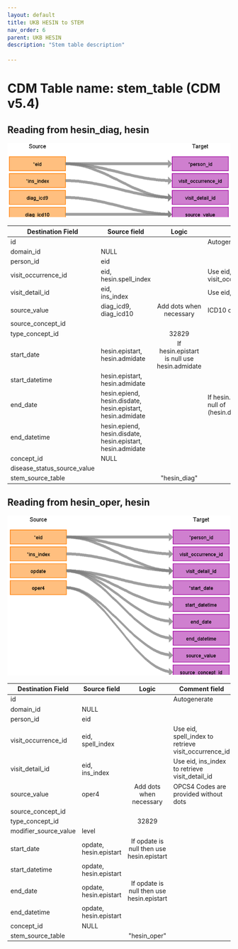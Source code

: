 ```yaml
---
layout: default
title: UKB HESIN to STEM
nav_order: 6
parent: UKB HESIN
description: "Stem table description"

---
```


# CDM Table name: stem_table (CDM v5.4)

## Reading from hesin_diag, hesin

![](images/ukb_diag_to_stem.png)


| Destination Field | Source field | Logic | Comment field |
| --- | --- | :---: | --- |
| id|||Autogenerate|
| domain_id | NULL | | | 
| person_id | eid | | | 
| visit_occurrence_id |eid,<br>hesin.spell_index | | Use eid, hesin.spell_index to retrieve visit_occurrence_id |
| visit_detail_id|eid,<br>ins_index ||Use eid, ins_index to retrieve visit_detail_id |
| source_value| diag_icd9,<br>diag_icd10 |Add dots when necessary | ICD10 codes provided without dots|
| source_concept_id |  | | |
| type_concept_id |  | 32829 | |
| start_date | hesin.epistart,<br>hesin.admidate | If hesin.epistart is null use hesin.admidate| |
| start_datetime | hesin.epistart,<br>hesin.admidate|   | |
| end_date | hesin.epiend,<br>hesin.disdate,<br>hesin.epistart,<br>hesin.admidate | | If hesin.epiend is null then use the first not null of (hesin.disdate,hesin.epistart,hesin.admidate)|
| end_datetime | hesin.epiend,<br>hesin.disdate,<br>hesin.epistart,<br>hesin.admidate | | |
| concept_id  | NULL |  |  |
| disease_status_source_value | | | |
| stem_source_table | | "hesin_diag" | |
 
## Reading from hesin_oper, hesin

![](images/ukb_oper_to_stem.png)


| Destination Field | Source field | Logic | Comment field |
| --- | --- | :---: | --- |
| id|||Autogenerate|
| domain_id | NULL | | | 
| person_id | eid | | | 
| visit_occurrence_id |eid,<br>spell_index | | Use eid, spell_index to retrieve visit_occurrence_id |
| visit_detail_id|eid,<br>ins_index ||Use eid, ins_index to retrieve visit_detail_id |
| source_value| oper4 | Add dots when necessary| OPCS4 Codes are provided without dots|
| source_concept_id |  | | |
| type_concept_id |  | 32829 | |
| modifier_source_value | level | | |
| start_date | opdate,<br>hesin.epistart | If opdate is null then use hesin.epistart| |
| start_datetime | opdate,<br>hesin.epistart |   | |
| end_date | opdate,<br>hesin.epistart | If opdate is null then use hesin.epistart| |
| end_datetime | opdate,<br>hesin.epistart  | | |
| concept_id  | NULL  |  |  |
| stem_source_table | | "hesin_oper" | |